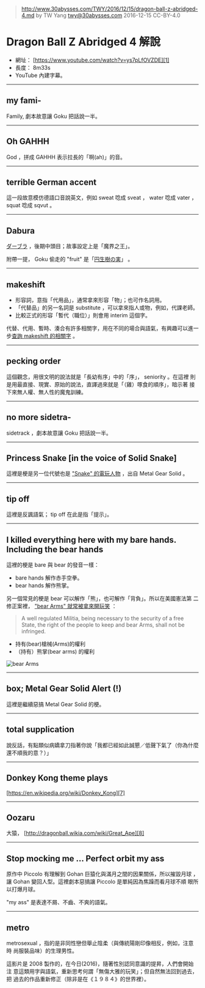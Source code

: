 ﻿> http://www.30abysses.com/TWY/2016/12/15/dragon-ball-z-abridged-4.md
> by TW Yang <twy@30abysses.com> 2016-12-15 CC-BY-4.0

# Dragon Ball Z Abridged 4  解說

* 網址： [https://www.youtube.com/watch?v=ys7pLfOVZDE][1]
* 長度： 8m33s
* YouTube 內建字幕。

[1]: https://www.youtube.com/watch?v=ys7pLfOVZDE


---
## my fami-

Family, 劇本故意讓 Goku 把話說一半。


---
## Oh GAHHH

God ，拼成 GAHHH  表示拉長的「啊(ah)」的音。


---
## terrible German accent

這一段故意模仿德語口音說英文，例如 sweat  唸成 sveat  ， water  唸成
vater ， squat  唸成 sqvut  。


---
## Dabura

[ダーブラ][2] ，後期中頭目；故事設定上是「魔界之王」。

附帶一提， Goku 偷走的 "fruit"  是「[円生樹の実][3]」 。

[2]: http://dragonball.wikia.com/wiki/Dabura
[3]: http://dragonball.wikia.com/wiki/Ensenji


---
## makeshift

* 形容詞，意指「代用品」，通常拿來形容「物」；也可作名詞用。
* 「代替品」的另一名詞是 substitute ，可以拿來指人或物，例如，代課老師。
* 比較正式的形容「暫代（職位）」則會用 interim  這個字。

代替、代用、暫時、湊合有許多相關字，用在不同的場合與語氣，有興趣可以進一
步[查詢 makeshift  的相關字][4] 。

[4]: https://www.google.com/search?q=define%20makeshift


---
## pecking order

這個觀念，用很文明的說法就是「長幼有序」中的「序」， seniority  。在這裡
則是用最直接、現實、原始的說法，直譯過來就是「（雞）啄食的順序」，暗示著
接下來無人權、無人性的魔鬼訓練。


---
## no more sidetra-

sidetrack ，劇本故意讓 Goku 把話說一半。


---
## Princess Snake [in the voice of Solid Snake]

這裡是梗是另一位代號也是 ["Snake"  的電玩人物][5] ，出自
Metal Gear Solid  。

[5]: https://en.wikipedia.org/wiki/Solid_Snake


---
## tip off

這裡是反諷語氣； tip off  在此是指「提示」。


---
## I killed everything here with my bare hands.  Including the bear hands

這裡的梗是 bare 與 bear 的發音一樣：
* bare hands  解作赤手空拳。
* bear hands  解作熊掌。

另一個常見的梗是 bear 可以解作「熊」，也可解作「背負」。所以在美國憲法第
二修正案裡， ["bear Arms"  就常被拿來開玩笑][6] ：

> A well regulated Militia, being necessary to the security of a free
> State, the right of the people to keep and bear Arms, shall not be
> infringed.

* 持有(bear)槍械(Arms)的權利
* （持有）熊掌(bear arms) 的權利

![bear Arms][6]

[6]: https://s-media-cache-ak0.pinimg.com/564x/5e/8f/5f/5e8f5f7130b7c65de35fe38cc45eb713.jpg


---
## box; Metal Gear Solid Alert (!)

這裡是繼續惡搞 Metal Gear Solid 的梗。


---
## total supplication

說反話，有點類似病嬌拿刀指著你說「我都已經如此誠懇／低聲下氣了（你為什麼
還不順我的意？）」


---
## Donkey Kong theme plays

[https://en.wikipedia.org/wiki/Donkey_Kong][7]

[7]: https://en.wikipedia.org/wiki/Donkey_Kong


---
## Oozaru

大猿， [http://dragonball.wikia.com/wiki/Great_Ape][8]

[8]: http://dragonball.wikia.com/wiki/Great_Ape


---
## Stop mocking me ... Perfect orbit my ass

原作中 Piccolo  有理解到 Gohan  巨猿化與滿月之間的因果關係，所以摧毀月球
，讓 Gohan  變回人型。這裡劇本惡搞讓 Piccolo  是單純因為焦躁而看月球不順
眼所以打爆月球。

"my ass"  是表達不屑、不齒、不爽的語氣。


---
## metro

metrosexual ，指的是非同性戀但舉止陰柔（與傳統陽剛印像相反，例如，注意時
尚服裝品味）的生理男性。

這影片是 2008 製作的，在今日(2016)，隨著性別認同意識的提昇，人們會開始注
意這類用字與語氣，重新思考何謂「無傷大雅的玩笑」；但自然無法回到過去，把
過去的作品重新修正（除非是在《１９８４》的世界裡）。
